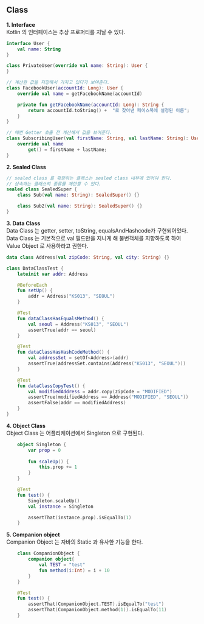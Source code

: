 Class
--

**1. Interface**  
Kotlin 의 인터페이스는 추상 프로퍼티를 지닐 수 있다.

``` kotlin
interface User {
    val name: String
}

class PrivateUser(override val name: String): User {
}

// 계산한 값을 저장해서 가지고 있다가 보여준다.
class FacebookUser(accountId: Long): User {
    override val name = getFacebookName(accountId)

    private fun getFacebookName(accountId: Long): String {
        return accountId.toString() +  "로 찾아낸 페이스북에 설정된 이름";
    }
}

// 매번 Getter 호출 전 계산해서 값을 보여준다.
class SubscribingUser(val firstName: String, val lastName: String): User {
    override val name
        get() = firstName + lastName;
}
```

**2. Sealed Class**
``` kotlin
// sealed class 를 확장하는 클래스는 sealed class 내부에 있어야 한다.
// 상속하는 클래스의 종류를 제한할 수 있다.
sealed class SealedSuper {
    class Sub(val name: String): SealedSuper() {}

    class Sub2(val name: String): SealedSuper() {}
}
```

**3. Data Class**  
Data Class 는 getter, setter, toString, equalsAndHashcode가 구현되어있다.  
Data Class 는 기본적으로 val 필드만을 지니게 해 불변객체를 지향하도록 하여  
Value Object 로 사용하라고 권한다.
``` kotlin
data class Address(val zipCode: String, val city: String) {}

class DataClassTest {
    lateinit var addr: Address

    @BeforeEach
    fun setUp() {
        addr = Address("KS013", "SEOUL")
    }

    @Test
    fun dataClassHasEqualsMethod() {
        val seoul = Address("KS013", "SEOUL")
        assertTrue(addr == seoul)
    }

    @Test
    fun dataClassHasHashCodeMethod() {
        val addressSet = setOf<Address>(addr)
        assertTrue(addressSet.contains(Address("KS013", "SEOUL")))
    }

    @Test
    fun dataClassCopyTest() {
        val modifiedAddress = addr.copy(zipCode = "MODIFIED")
        assertTrue(modifiedAddress == Address("MODIFIED", "SEOUL"))
        assertFalse(addr == modifiedAddress)
    }
}
```

**4. Object Class**  
Object Class 는 어플리케이션에서 Singleton 으로 구현된다.
``` kotlin
    object Singleton {
        var prop = 0
    
        fun scaleUp() {
            this.prop += 1
        }
    }

    @Test
    fun test() {
        Singleton.scaleUp()
        val instance = Singleton

        assertThat(instance.prop).isEqualTo(1)
    }
```

**5. Companion object**  
Companion Object 는 자바의 Static 과 유사한 기능을 한다. 

```kotlin
    class CompanionObject {
        companion object{
            val TEST = "test"
            fun method(i:Int) = i + 10
        }
    }

    @Test
    fun test() {
        assertThat(CompanionObject.TEST).isEqualTo("test")
        assertThat(CompanionObject.method(1)).isEqualTo(11)
    }
```

